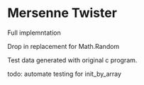 # Mersenne Twister


Full implemntation

Drop in replacement for Math.Random

Test data generated with original c program.

todo: automate testing for init_by_array